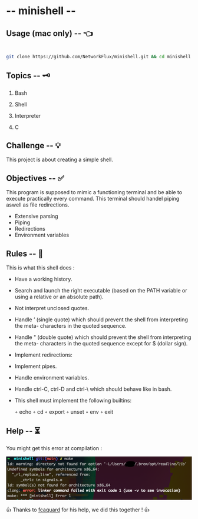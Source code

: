 # -- minishell --

  

## Usage (mac only) -- 👈

  

```bash

git clone https://github.com/NetworkFlux/minishell.git && cd minishell && make && ./minishell

```

  

## Topics -- 🗝

  

1. Bash

  

2. Shell

  

3. Interpreter

  

4. C

  

  

## Challenge -- 💡

  

  

This project is about creating a simple shell.

  

  

## Objectives -- ✅

  

  

This program is supposed to mimic a functioning terminal and be able to execute practically every command. This terminal should handel piping aswell as file redirections.

- Extensive parsing
- Piping
- Redirections
- Environment variables
  
  

## Rules -- 🚨

  

This is what this shell does :
 
-   Have a working history.
-   Search and launch the right executable (based on the PATH variable or using a relative or an absolute path).
-   Not interpret unclosed quotes.
-   Handle ’ (single quote) which should prevent the shell from interpreting the meta- characters in the quoted sequence.
-   Handle " (double quote) which should prevent the shell from interpreting the meta- characters in the quoted sequence except for $ (dollar sign).
-  Implement redirections:
-   Implement pipes.
-   Handle environment variables.
-   Handle ctrl-C, ctrl-D and ctrl-\ which should behave like in bash.
-   This shell must implement the following builtins:

    ◦ echo
    ◦ cd
    ◦ export 
    ◦ unset
    ◦ env
    ◦ exit
  

## Help -- ⏳

You might get this error at compilation :

<img src="https://github.com/NetworkFlux/minishell/blob/main/imgs/compile_error.png">

👍 Thanks to [fcaquard](https://github.com/fqrd "fcaquard GitHub") for his help, we did this together ! 👍